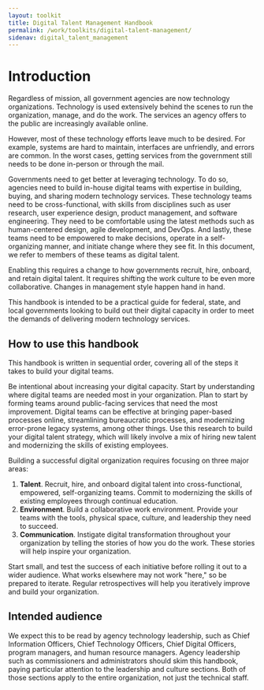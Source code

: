 ```yaml
---
layout: toolkit
title: Digital Talent Management Handbook
permalink: /work/toolkits/digital-talent-management/
sidenav: digital_talent_management
---
```


# Introduction

Regardless of mission, all government agencies are now technology organizations. Technology is used extensively behind the scenes to run the organization, manage, and do the work. The services an agency offers to the public are increasingly available online.

However, most of these technology efforts leave much to be desired. For example, systems are hard to maintain, interfaces are unfriendly, and errors are common. In the worst cases, getting services from the government still needs to be done in-person or through the mail.

Governments need to get better at leveraging technology. To do so, agencies need to build in-house digital teams with expertise in building, buying, and sharing modern technology services. These technology teams need to be cross-functional, with skills from disciplines such as user research, user experience design, product management, and software engineering. They need to be comfortable using the latest methods such as human-centered design, agile development, and DevOps. And lastly, these teams need to be empowered to make decisions, operate in a self-organizing manner, and initiate change where they see fit. In this document, we refer to members of these teams as digital talent.

Enabling this requires a change to how governments recruit, hire, onboard, and retain digital talent. It requires shifting the work culture to be even more collaborative. Changes in management style happen hand in hand.

This handbook is intended to be a practical guide for federal, state, and local governments looking to build out their digital capacity in order to meet the demands of delivering modern technology services.

## How to use this handbook

This handbook is written in sequential order, covering all of the steps it takes to build your digital teams.

Be intentional about increasing your digital capacity. Start by understanding where digital teams are needed most in your organization. Plan to start by forming teams around public-facing services that need the most improvement. Digital teams can be effective at bringing paper-based processes online, streamlining bureaucratic processes, and modernizing error-prone legacy systems, among other things. Use this research to build your digital talent strategy, which will likely involve a mix of hiring new talent and modernizing the skills of existing employees.

Building a successful digital organization requires focusing on three major areas:

1. **Talent**. Recruit, hire, and onboard digital talent into cross-functional, empowered, self-organizing teams. Commit to modernizing the skills of existing employees through continual education.
2. **Environment**. Build a collaborative work environment. Provide your teams with the tools, physical space, culture, and leadership they need to succeed.
3. **Communication**. Instigate digital transformation throughout your organization by telling the stories of how you do the work. These stories will help inspire your organization.

Start small, and test the success of each initiative before rolling it out to a wider audience. What works elsewhere may not work "here," so be prepared to iterate. Regular retrospectives will help you iteratively improve and build your organization.

## Intended audience

We expect this to be read by agency technology leadership, such as Chief Information Officers, Chief Technology Officers, Chief Digital Officers, program managers, and human resource managers. Agency leadership such as commissioners and administrators should skim this handbook, paying particular attention to the leadership and culture sections. Both of those sections apply to the entire organization, not just the technical staff.
